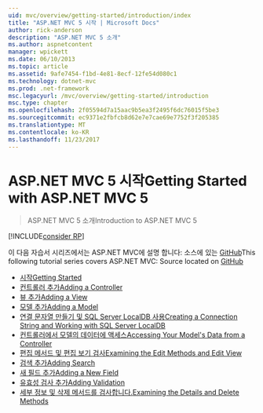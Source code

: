 ```yaml
---
uid: mvc/overview/getting-started/introduction/index
title: "ASP.NET MVC 5 시작 | Microsoft Docs"
author: rick-anderson
description: "ASP.NET MVC 5 소개"
ms.author: aspnetcontent
manager: wpickett
ms.date: 06/10/2013
ms.topic: article
ms.assetid: 9afe7454-f1bd-4e81-8ecf-12fe54d080c1
ms.technology: dotnet-mvc
ms.prod: .net-framework
msc.legacyurl: /mvc/overview/getting-started/introduction
msc.type: chapter
ms.openlocfilehash: 2f05594d7a15aac9b5ea3f2495f6dc76015f5be3
ms.sourcegitcommit: ec9371e2fbfcb8d62e7e7cae69e7752f3f205385
ms.translationtype: MT
ms.contentlocale: ko-KR
ms.lasthandoff: 11/23/2017
---
```

<a name="getting-started-with-aspnet-mvc-5"></a><span data-ttu-id="7248a-103">ASP.NET MVC 5 시작</span><span class="sxs-lookup"><span data-stu-id="7248a-103">Getting Started with ASP.NET MVC 5</span></span>
====================
> <span data-ttu-id="7248a-104">ASP.NET MVC 5 소개</span><span class="sxs-lookup"><span data-stu-id="7248a-104">Introduction to ASP.NET MVC 5</span></span>

[!INCLUDE[consider RP](../../../../includes/razor.md)]

<span data-ttu-id="7248a-105">이 다음 자습서 시리즈에서는 ASP.NET MVC에 설명 합니다: 소스에 있는 [GitHub](https://github.com/aspnet/Docs/tree/master/aspnet/mvc/overview/getting-started/introduction/sample/MvcMovie/MvcMovie)</span><span class="sxs-lookup"><span data-stu-id="7248a-105">This following tutorial series covers ASP.NET MVC: Source located on [GitHub](https://github.com/aspnet/Docs/tree/master/aspnet/mvc/overview/getting-started/introduction/sample/MvcMovie/MvcMovie)</span></span>

- [<span data-ttu-id="7248a-106">시작</span><span class="sxs-lookup"><span data-stu-id="7248a-106">Getting Started</span></span>](getting-started.md)
- [<span data-ttu-id="7248a-107">컨트롤러 추가</span><span class="sxs-lookup"><span data-stu-id="7248a-107">Adding a Controller</span></span>](adding-a-controller.md)
- [<span data-ttu-id="7248a-108">뷰 추가</span><span class="sxs-lookup"><span data-stu-id="7248a-108">Adding a View</span></span>](adding-a-view.md)
- [<span data-ttu-id="7248a-109">모델 추가</span><span class="sxs-lookup"><span data-stu-id="7248a-109">Adding a Model</span></span>](adding-a-model.md)
- [<span data-ttu-id="7248a-110">연결 문자열 만들기 및 SQL Server LocalDB 사용</span><span class="sxs-lookup"><span data-stu-id="7248a-110">Creating a Connection String and Working with SQL Server LocalDB</span></span>](creating-a-connection-string.md)
- [<span data-ttu-id="7248a-111">컨트롤러에서 모델의 데이터에 액세스</span><span class="sxs-lookup"><span data-stu-id="7248a-111">Accessing Your Model's Data from a Controller</span></span>](accessing-your-models-data-from-a-controller.md)
- [<span data-ttu-id="7248a-112">편집 메서드 및 편집 보기 검사</span><span class="sxs-lookup"><span data-stu-id="7248a-112">Examining the Edit Methods and Edit View</span></span>](examining-the-edit-methods-and-edit-view.md)
- [<span data-ttu-id="7248a-113">검색 추가</span><span class="sxs-lookup"><span data-stu-id="7248a-113">Adding Search</span></span>](adding-search.md)
- [<span data-ttu-id="7248a-114">새 필드 추가</span><span class="sxs-lookup"><span data-stu-id="7248a-114">Adding a New Field</span></span>](adding-a-new-field.md)
- [<span data-ttu-id="7248a-115">유효성 검사 추가</span><span class="sxs-lookup"><span data-stu-id="7248a-115">Adding Validation</span></span>](adding-validation.md)
- [<span data-ttu-id="7248a-116">세부 정보 및 삭제 메서드를 검사합니다.</span><span class="sxs-lookup"><span data-stu-id="7248a-116">Examining the Details and Delete Methods</span></span>](examining-the-details-and-delete-methods.md)
